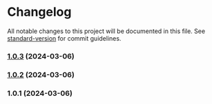 # Changelog

All notable changes to this project will be documented in this file. See [standard-version](https://github.com/conventional-changelog/standard-version) for commit guidelines.

### [1.0.3](https://github.com/antify/database-module/compare/v1.0.2...v1.0.3) (2024-03-06)

### [1.0.2](https://github.com/antify/database-module/compare/v1.0.1...v1.0.2) (2024-03-06)

### 1.0.1 (2024-03-06)
